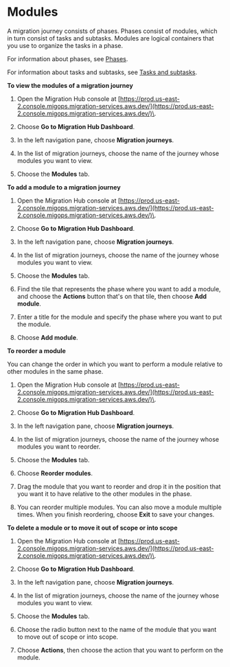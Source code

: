 # Modules<a name="modules"></a>

A migration journey consists of phases\. Phases consist of modules, which in turn consist of tasks and subtasks\. Modules are logical containers that you use to organize the tasks in a phase\.

For information about phases, see [Phases](phases.md)\.

For information about tasks and subtasks, see [Tasks and subtasks](tasks.md)\.

**To view the modules of a migration journey**

1. Open the Migration Hub console at [https://prod.us-east-2.console.migops.migration-services.aws.dev/](https://prod.us-east-2.console.migops.migration-services.aws.dev/)\.

1. Choose **Go to Migration Hub Dashboard**\.

1. In the left navigation pane, choose **Migration journeys**\.

1. In the list of migration journeys, choose the name of the journey whose modules you want to view\.

1. Choose the **Modules** tab\.



**To add a module to a migration journey**

1. Open the Migration Hub console at [https://prod.us-east-2.console.migops.migration-services.aws.dev/](https://prod.us-east-2.console.migops.migration-services.aws.dev/)\.

1. Choose **Go to Migration Hub Dashboard**\.

1. In the left navigation pane, choose **Migration journeys**\.

1. In the list of migration journeys, choose the name of the journey whose modules you want to view\.

1. Choose the **Modules** tab\.

1. Find the tile that represents the phase where you want to add a module, and choose the **Actions** button that's on that tile, then choose **Add module**\.

1. Enter a title for the module and specify the phase where you want to put the module\.

1. Choose **Add module**\.



**To reorder a module**

You can change the order in which you want to perform a module relative to other modules in the same phase\.

1. Open the Migration Hub console at [https://prod.us-east-2.console.migops.migration-services.aws.dev/](https://prod.us-east-2.console.migops.migration-services.aws.dev/)\.

1. Choose **Go to Migration Hub Dashboard**\.

1. In the left navigation pane, choose **Migration journeys**\.

1. In the list of migration journeys, choose the name of the journey whose modules you want to reorder\.

1. Choose the **Modules** tab\.

1. Choose **Reorder modules**\.

1. Drag the module that you want to reorder and drop it in the position that you want it to have relative to the other modules in the phase\.

1. You can reorder multiple modules\. You can also move a module multiple times\. When you finish reordering, choose **Exit** to save your changes\.



**To delete a module or to move it out of scope or into scope**

1. Open the Migration Hub console at [https://prod.us-east-2.console.migops.migration-services.aws.dev/](https://prod.us-east-2.console.migops.migration-services.aws.dev/)\.

1. Choose **Go to Migration Hub Dashboard**\.

1. In the left navigation pane, choose **Migration journeys**\.

1. In the list of migration journeys, choose the name of the journey whose modules you want to view\.

1. Choose the **Modules** tab\.

1. Choose the radio button next to the name of the module that you want to move out of scope or into scope\.

1. Choose **Actions**, then choose the action that you want to perform on the module\.